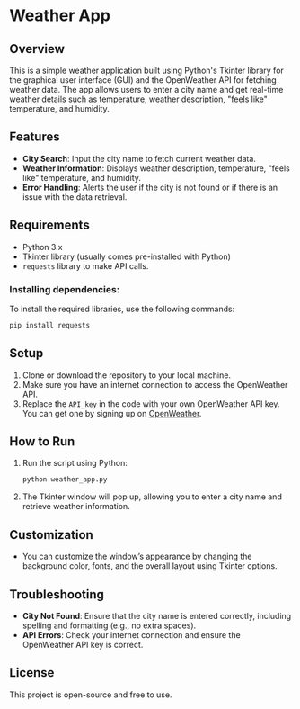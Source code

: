 # Weather App

## Overview
This is a simple weather application built using Python's Tkinter library for the graphical user interface (GUI) and the OpenWeather API for fetching weather data. The app allows users to enter a city name and get real-time weather details such as temperature, weather description, "feels like" temperature, and humidity.

## Features
- **City Search**: Input the city name to fetch current weather data.
- **Weather Information**: Displays weather description, temperature, "feels like" temperature, and humidity.
- **Error Handling**: Alerts the user if the city is not found or if there is an issue with the data retrieval.

## Requirements
- Python 3.x
- Tkinter library (usually comes pre-installed with Python)
- `requests` library to make API calls.

### Installing dependencies:
To install the required libraries, use the following commands:
```bash
pip install requests
```

## Setup
1. Clone or download the repository to your local machine.
2. Make sure you have an internet connection to access the OpenWeather API.
3. Replace the `API_key` in the code with your own OpenWeather API key. You can get one by signing up on [OpenWeather](https://openweathermap.org/).

## How to Run
1. Run the script using Python:
    ```bash
    python weather_app.py
    ```
2. The Tkinter window will pop up, allowing you to enter a city name and retrieve weather information.

## Customization
- You can customize the window’s appearance by changing the background color, fonts, and the overall layout using Tkinter options.

## Troubleshooting
- **City Not Found**: Ensure that the city name is entered correctly, including spelling and formatting (e.g., no extra spaces).
- **API Errors**: Check your internet connection and ensure the OpenWeather API key is correct.

## License
This project is open-source and free to use.
